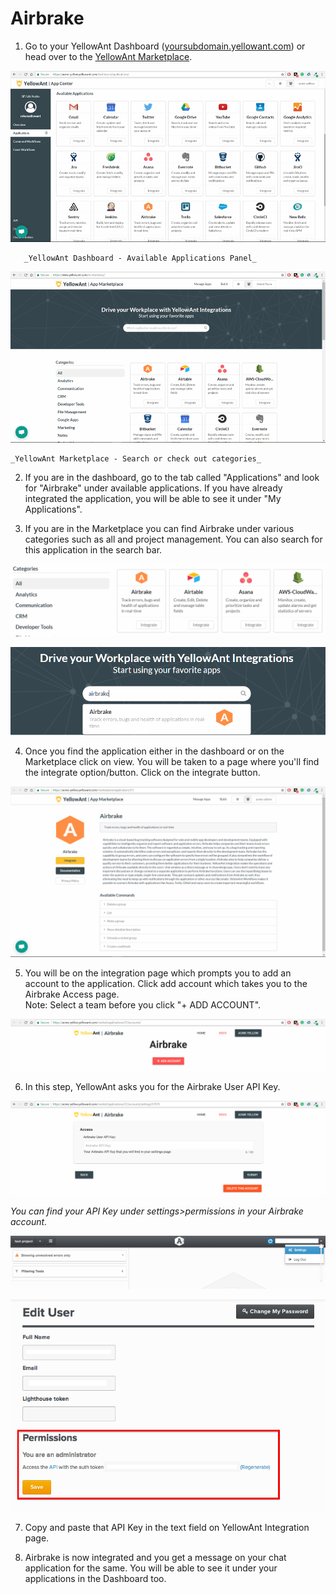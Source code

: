 # Airbrake

1. Go to your YellowAnt Dashboard \([yoursubdomain.yellowant.com](https://github.com/yellowanthq/yellowant-help-center/tree/bdad19066023aa6a8b667a1d6f05b72945b49759/yoursubdomain.yellowant.com)\) or head over to the [YellowAnt Marketplace](https://www.yellowant.com/marketplace). 

![](../../.gitbook/assets/image%20%28101%29.png)

       _YellowAnt Dashboard - Available Applications Panel_

![](../../.gitbook/assets/image%20%28122%29.png)

    _YellowAnt Marketplace - Search or check out categories_

2. If you are in the dashboard, go to the tab called "Applications" and look for "Airbrake" under available applications. If you have already integrated the application, you will be able to see it under "My Applications".

3. If you are in the Marketplace you can find Airbrake under various categories such as all and project management. You can also search for this application in the search bar.  


![](../../.gitbook/assets/image%20%28140%29.png)

![](../../.gitbook/assets/image%20%28111%29.png)

4. Once you find the application either in the dashboard or on the Marketplace click on view. You will be taken to a page where you'll find the integrate option/button. Click on the integrate button. 

![](../../.gitbook/assets/image%20%2883%29.png)

5. You will be on the integration page which prompts you to add an account to the application. Click add account which takes you to the Airbrake Access page.  
Note: Select a team before you click "+ ADD ACCOUNT".  


![](../../.gitbook/assets/image%20%2845%29.png)

6. In this step, YellowAnt asks you for the Airbrake User API Key.  


![](../../.gitbook/assets/image%20%2812%29.png)

_You can find your API Key under settings&gt;permissions in your Airbrake account._  


![](../../.gitbook/assets/image%20%2843%29.png)

![](../../.gitbook/assets/image%20%2847%29.png)

7. Copy and paste that API Key in the text field on YellowAnt Integration page.

8. Airbrake is now integrated and you get a message on your chat application for the same. You will be able to see it under your applications in the Dashboard too.

